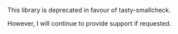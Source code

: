 This library is deprecated in favour of tasty-smallcheck.

However, I will continue to provide support if requested.
